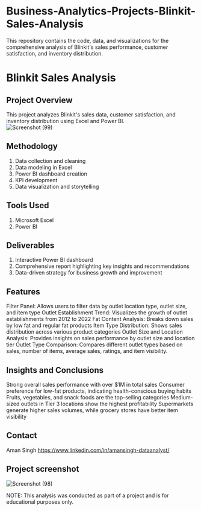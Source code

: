 # Business-Analytics-Projects-Blinkit-Sales-Analysis
 This repository contains the code, data, and visualizations for the comprehensive analysis of Blinkit's sales performance, customer satisfaction, and inventory distribution.
# Blinkit Sales Analysis

## Project Overview

This project analyzes Blinkit's sales data, customer satisfaction, and inventory distribution using Excel and Power BI.  
![Screenshot (99)](https://github.com/user-attachments/assets/9b931f16-583f-42d5-a8c2-1f30ae32caca)

## Methodology

1. Data collection and cleaning
2. Data modeling in Excel
3. Power BI dashboard creation
4. KPI development
5. Data visualization and storytelling

## Tools Used

1. Microsoft Excel
2. Power BI

## Deliverables

1. Interactive Power BI dashboard
2. Comprehensive report highlighting key insights and recommendations
3. Data-driven strategy for business growth and improvement

## Features

Filter Panel: Allows users to filter data by outlet location type, outlet size, and item type
Outlet Establishment Trend: Visualizes the growth of outlet establishments from 2012 to 2022
Fat Content Analysis: Breaks down sales by low fat and regular fat products
Item Type Distribution: Shows sales distribution across various product categories
Outlet Size and Location Analysis: Provides insights on sales performance by outlet size and location tier
Outlet Type Comparison: Compares different outlet types based on sales, number of items, average sales, ratings, and item visibility.

## Insights and Conclusions

Strong overall sales performance with over $1M in total sales
Consumer preference for low-fat products, indicating health-conscious buying habits
Fruits, vegetables, and snack foods are the top-selling categories
Medium-sized outlets in Tier 3 locations show the highest profitability
Supermarkets generate higher sales volumes, while grocery stores have better item visibility
## Contact

Aman Singh
https://www.linkedin.com/in/amansingh-dataanalyst/
## Project screenshot 
![Screenshot (98)](https://github.com/user-attachments/assets/6ced3b89-0dc7-4cd2-8ba0-04effdd0cce2)

NOTE: This analysis was conducted as part of a project and is for educational purposes only.
